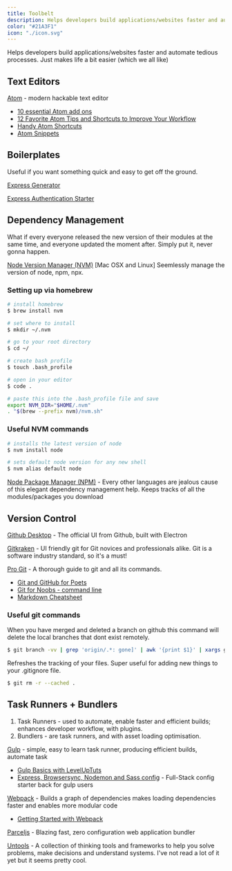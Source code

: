 ```yaml
---
title: Toolbelt
description: Helps developers build applications/websites faster and automate tedious processes. These tools are a great addition to anyones arsenal
color: "#21A3F1"
icon: "./icon.svg"
---
```


Helps developers build applications/websites faster and automate tedious processes. Just makes life a bit easier (which we all like)

## Text Editors

[Atom](https://atom.io/) - modern hackable text editor

- [10 essential Atom add ons](https://www.sitepoint.com/10-essential-atom-add-ons/)
- [12 Favorite Atom Tips and Shortcuts to Improve Your Workflow](https://www.sitepoint.com/12-favorite-atom-tips-and-shortcuts-to-improve-your-workflow/)
- [Handy Atom Shortcuts](https://gist.github.com/chrissimpkins/5bf5686bae86b8129bee#atom_file)
- [Atom Snippets](http://flight-manual.atom.io/using-atom/sections/snippets/)

## Boilerplates

Useful if you want something quick and easy to get off the ground.

[Express Generator](https://expressjs.com/en/starter/generator.html)

[Express Authentication Starter](https://github.com/sahat/hackathon-starter)

## Dependency Management

What if every everyone released the new version of their modules at the same time, and everyone updated the moment after. Simply put it, never gonna happen.

[Node Version Manager (NVM)](https://github.com/creationix/nvm) [Mac OSX and Linux]
Seemlessly manage the version of node, npm, npx.

### Setting up via homebrew

```bash
# install homebrew
$ brew install nvm

# set where to install
$ mkdir ~/.nvm

# go to your root directory
$ cd ~/

# create bash profile
$ touch .bash_profile

# open in your editor
$ code .

# paste this into the .bash_profile file and save
export NVM_DIR="$HOME/.nvm"
. "$(brew --prefix nvm)/nvm.sh"
```

### Useful NVM commands

```bash
# installs the latest version of node
$ nvm install node

# sets default node version for any new shell
$ nvm alias default node
```

[Node Package Manager (NPM)](https://docs.npmjs.com/getting-started/what-is-npm) - Every other languages are jealous cause of this elegant dependency management help. Keeps tracks of all the modules/packages you download

## Version Control

[Github Desktop](https://desktop.github.com/) - The official UI from Github, built with Electron

[Gitkraken](https://www.gitkraken.com/) - UI friendly git for Git novices and professionals alike. Git is a software industry standard, so it's a must!

[Pro Git](https://git-scm.com/book/en/v2) - A thorough guide to git and all its commands.

- [Git and GitHub for Poets](https://www.youtube.com/watch?v=BCQHnlnPusY)
- [Git for Noobs - command line](https://www.youtube.com/watch?v=JPKOESR1k04&t=1011s)
- [Markdown Cheatsheet](https://github.com/adam-p/markdown-here/wiki/Markdown-Cheatsheet)

### Useful git commands

When you have merged and deleted a branch on github this command will delete the local branches that dont exist remotely.

```bash
$ git branch -vv | grep 'origin/.*: gone]' | awk '{print $1}' | xargs git branch -d
```

Refreshes the tracking of your files. Super useful for adding new things to your .gitignore file.

```bash
$ git rm -r --cached .
```

## Task Runners + Bundlers

1. Task Runners - used to automate, enable faster and efficient builds; enhances developer workflow, with plugins.
2. Bundlers - are task runners, and with asset loading optimisation.

[Gulp](https://gulpjs.com/) - simple, easy to learn task runner, producing efficient builds, automate task

- [Gulp Basics with LevelUpTuts](https://www.youtube.com/watch?v=wNlEK8qrb0M&list=PLLnpHn493BHE2RsdyUNpbiVn-cfuV7Fos)
- [Express, Browsersync, Nodemon and Sass config](https://gist.github.com/Adam-Collier/973abbb109a39c8be1cd2000666d9c3e) - Full-Stack config starter back for gulp users

[Webpack](https://webpack.js.org/) - Builds a graph of dependencies makes loading dependencies faster and enables more modular code

- [Getting Started with Webpack](https://webpack.js.org/guides/getting-started/)

[Parceljs](https://parceljs.org/) - Blazing fast, zero configuration web application bundler

[Untools](https://untools.co/) - A collection of thinking tools and frameworks to help you solve problems, make decisions and understand systems. I've not read a lot of it yet but it seems pretty cool.
